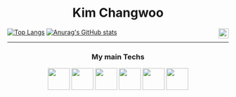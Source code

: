 <div align="center">
  
 # Kim Changwoo
  <img align="right" width="23" src="https://github.com/seondal/seondal/assets/75469131/f3735e2a-2fb1-4e7f-bbea-81f5698213b0" />
</div>

[![Top Langs](https://github-readme-stats.vercel.app/api/top-langs/?username=qwertyuiop4m)](https://github.com/qwertyuiop4m/github-readme-stats)
[![Anurag's GitHub stats](https://github-readme-stats.vercel.app/api?username=qwertyuiop4m)](https://github.com/qwertyuiop4m/github-readme-stats)

 ---
### <p align="center"> My main Techs </p>

<p align="center">
  <img src="https://img.shields.io/badge/Java-7F52FF?style=flat-square&logo=Kotlin&logoColor=white" width="50" height="50">
  <img src="https://img.shields.io/badge/Spring-6DB33F?style=flat-square&logo=Spring&logoColor=white" width="50" height="50">
  <img src="https://img.shields.io/badge/SpringBoot-6DB33F?style=flat-square&logo=Spring&logoColor=white" width="50" height="50">
  <img src="https://img.shields.io/badge/Git-F05032?style=flat-square&logo=Git&logoColor=white" width="50" height="50">
  <img src="https://img.shields.io/badge/mysql-4479A1.svg?style=for-the-badge&logo=mysql&logoColor=white" width="50" height="50">
  <img src="https://github.com/user-attachments/assets/c8773e48-9620-4a4f-8103-d9c40ba838b6" width="50" height="50">
</p>
